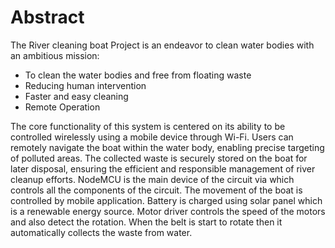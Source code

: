 # Abstract 
The River cleaning boat Project is an endeavor to clean water bodies with an ambitious mission:
* To clean the water bodies and free from floating waste 
* Reducing human intervention 
* Faster and easy cleaning 
* Remote Operation

The core functionality of this system is centered on its ability to be controlled wirelessly using a mobile device through Wi-Fi. Users can remotely navigate the boat within the water body, enabling precise targeting of polluted areas. The collected waste is securely stored on the boat for later disposal, ensuring the efficient and responsible management of river cleanup efforts. NodeMCU is the main device of the circuit via which controls all the components of the circuit. The movement of the boat is controlled by mobile application. Battery is charged using solar panel which is a renewable energy source. Motor driver controls the speed of the motors and also detect the rotation. When the belt is start to rotate then it automatically collects the waste from water.
